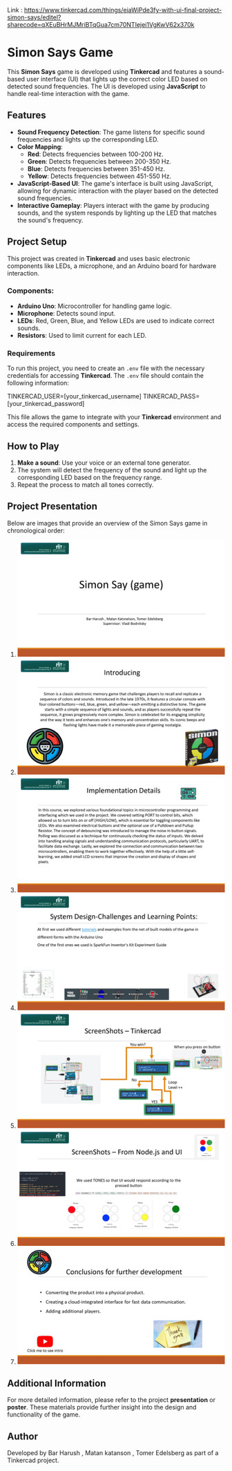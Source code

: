 Link : https://www.tinkercad.com/things/eiaWiPde3fy-with-ui-final-project-simon-says/editel?sharecode=qXEuBHrMJMriBTqGua7cm70NTIejei1VgKwV62x370k
# Simon Says Game

This **Simon Says** game is developed using **Tinkercad** and features a sound-based user interface (UI) that lights up the correct color LED based on detected sound frequencies. The UI is developed using **JavaScript** to handle real-time interaction with the game.

## Features

- **Sound Frequency Detection**: The game listens for specific sound frequencies and lights up the corresponding LED.
- **Color Mapping**:
  - **Red**: Detects frequencies between 100-200 Hz.
  - **Green**: Detects frequencies between 200-350 Hz.
  - **Blue**: Detects frequencies between 351-450 Hz.
  - **Yellow**: Detects frequencies between 451-550 Hz.
- **JavaScript-Based UI**: The game's interface is built using JavaScript, allowing for dynamic interaction with the player based on the detected sound frequencies.
- **Interactive Gameplay**: Players interact with the game by producing sounds, and the system responds by lighting up the LED that matches the sound's frequency.

## Project Setup

This project was created in **Tinkercad** and uses basic electronic components like LEDs, a microphone, and an Arduino board for hardware interaction.

### Components:
- **Arduino Uno**: Microcontroller for handling game logic.
- **Microphone**: Detects sound input.
- **LEDs**: Red, Green, Blue, and Yellow LEDs are used to indicate correct sounds.
- **Resistors**: Used to limit current for each LED.

### Requirements

To run this project, you need to create an `.env` file with the necessary credentials for accessing **Tinkercad**. The `.env` file should contain the following information:

TINKERCAD_USER=[your_tinkercad_username] TINKERCAD_PASS=[your_tinkercad_password]

This file allows the game to integrate with your **Tinkercad** environment and access the required components and settings.

## How to Play

1. **Make a sound**: Use your voice or an external tone generator.
2. The system will detect the frequency of the sound and light up the corresponding LED based on the frequency range.
3. Repeat the process to match all tones correctly.

## Project Presentation

Below are images that provide an overview of the Simon Says game in chronological order:

1. ![Slide 1](/photos%20for%20simon%20game/Simon%20Say%20-%20Game%20Presentation_page-0001.jpg)
2. ![Slide 2](/photos%20for%20simon%20game/Simon%20Say%20-%20Game%20Presentation_page-0002.jpg)
3. ![Slide 3](/photos%20for%20simon%20game/Simon%20Say%20-%20Game%20Presentation_page-0003.jpg)
4. ![Slide 4](/photos%20for%20simon%20game/Simon%20Say%20-%20Game%20Presentation_page-0004.jpg)
5. ![Slide 5](/photos%20for%20simon%20game/Simon%20Say%20-%20Game%20Presentation_page-0005.jpg)
6. ![Slide 6](/photos%20for%20simon%20game/Simon%20Say%20-%20Game%20Presentation_page-0006.jpg)
7. ![Slide 7](/photos%20for%20simon%20game/Simon%20Say%20-%20Game%20Presentation_page-0007.jpg)

## Additional Information

For more detailed information, please refer to the project **presentation** or **poster**. These materials provide further insight into the design and functionality of the game.

## Author

Developed by Bar Harush , Matan katanson , Tomer Edelsberg  as part of a Tinkercad project.

